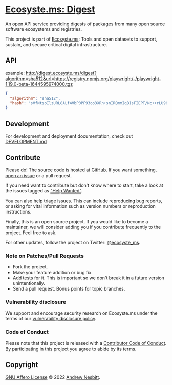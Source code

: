 # [Ecosyste.ms: Digest](https://digest.ecosyste.ms)

An open API service providing digests of packages from many open source software ecosystems and registries. 

This project is part of [Ecosyste.ms](https://ecosyste.ms): Tools and open datasets to support, sustain, and secure critical digital infrastructure.

## API

example: http://digest.ecosyste.ms/digest?algorithm=sha512&url=https://registry.npmjs.org/playwright/-/playwright-1.19.0-beta-1644595974000.tgz

```json
{
  "algorithm": "sha512",
  "hash": "sVfNtsoIlzURL8ALf4VbP0PF93oo3XRh+snIRQmmIqBIsFIEPT/Nc++rLU98uIlW7FAuENzioqMz94V703+lqw=="
}
```

## Development

For development and deployment documentation, check out [DEVELOPMENT.md](DEVELOPMENT.md)

## Contribute

Please do! The source code is hosted at [GitHub](https://github.com/ecosyste-ms/digest). If you want something, [open an issue](https://github.com/ecosyste-ms/digest/issues/new) or a pull request.

If you need want to contribute but don't know where to start, take a look at the issues tagged as ["Help Wanted"](https://github.com/ecosyste-ms/digest/issues?q=is%3Aopen+is%3Aissue+label%3A%22help+wanted%22).

You can also help triage issues. This can include reproducing bug reports, or asking for vital information such as version numbers or reproduction instructions. 

Finally, this is an open source project. If you would like to become a maintainer, we will consider adding you if you contribute frequently to the project. Feel free to ask.

For other updates, follow the project on Twitter: [@ecosyste_ms](https://twitter.com/ecosyste_ms).

### Note on Patches/Pull Requests

 * Fork the project.
 * Make your feature addition or bug fix.
 * Add tests for it. This is important so we don't break it in a future version unintentionally.
 * Send a pull request. Bonus points for topic branches.

### Vulnerability disclosure

We support and encourage security research on Ecosyste.ms under the terms of our [vulnerability disclosure policy](docs/VULNERABILITY_DISCLOSURE_POLICY.md).

### Code of Conduct

Please note that this project is released with a [Contributor Code of Conduct](docs/CODE_OF_CONDUCT.md). By participating in this project you agree to abide by its terms.

## Copyright

[GNU Affero License](LICENSE) © 2022 [Andrew Nesbitt](https://github.com/andrew).
